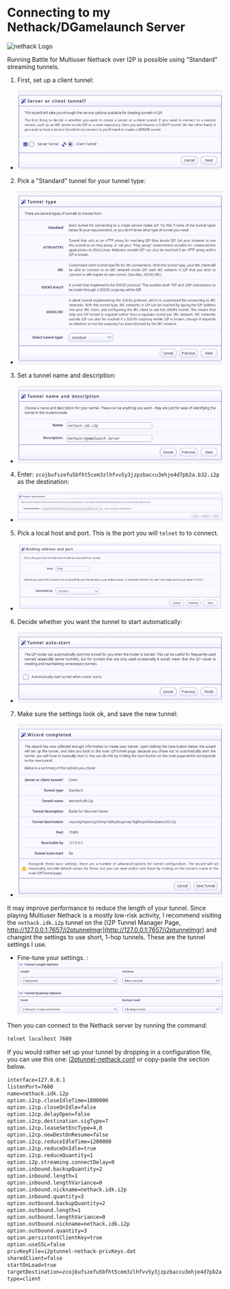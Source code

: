 Connecting to my Nethack/DGamelaunch Server
===========================================

![nethack Logo](nethack.png)

Running Battle for Multiuser Nethack over I2P is possible using "Standard"
streaming tunnels.

1. First, set up a client tunnel: 
 - ![Client Tunnel](tunnel-wizard-1.png)
2. Pick a "Standard" tunnel for your tunnel type:
 - ![Tunnel Type](tunnel-wizard-2.png)
3. Set a tunnel name and description:
 - ![Tunnel Name and Description](tunnel-wizard-3.png)
4. Enter: `zcojbufszefu5bfht5cem3zlhfvv5y3jzpzbaccu3ehje4d7pb2a.b32.i2p` as the destination:
 - ![Tunnel Destination](tunnel-wizard-4.png)
5. Pick a local host and port. This is the port you will `telnet` to to connect.
 - ![Local Host and Port](tunnel-wizard-5.png)
6. Decide whether you want the tunnel to start automatically:
 - ![Decide whether to autostart](tunnel-wizard-6.png)
7. Make sure the settings look ok, and save the new tunnel:
 - ![Review settings and finish](tunnel-wizard-7.png)

It may improve performance to reduce the length of your tunnel. Since playing
Multiuser Nethack is a mostly low-risk activity, I recommend visiting the
`nethack.idk.i2p` tunnel on the [I2P Tunnel Manager Page, http://127.0.0.1:7657/i2ptunnelmgr](http://127.0.0.1:7657/i2ptunnelmgr)
and changint the settings to use short, 1-hop tunnels. These are the tunnel
settings I use.

- Fine-tune your settings. : ![Fine-tune tunnel settings](tunnel-tune-1.png)

Then you can connect to the Nethack server by running the command:

```bash
telnet localhost 7680
```

If you would rather set up your tunnel by dropping in a configuration file,
you can use this one: [i2ptunnel-nethack.conf](i2ptunnel-nethack.conf) or
copy-paste the section below.

```properties
interface=127.0.0.1
listenPort=7680
name=nethack.idk.i2p
option.i2cp.closeIdleTime=1800000
option.i2cp.closeOnIdle=false
option.i2cp.delayOpen=false
option.i2cp.destination.sigType=7
option.i2cp.leaseSetEncType=4,0
option.i2cp.newDestOnResume=false
option.i2cp.reduceIdleTime=1200000
option.i2cp.reduceOnIdle=true
option.i2cp.reduceQuantity=1
option.i2p.streaming.connectDelay=0
option.inbound.backupQuantity=2
option.inbound.length=1
option.inbound.lengthVariance=0
option.inbound.nickname=nethack.idk.i2p
option.inbound.quantity=3
option.outbound.backupQuantity=2
option.outbound.length=1
option.outbound.lengthVariance=0
option.outbound.nickname=nethack.idk.i2p
option.outbound.quantity=3
option.persistentClientKey=true
option.useSSL=false
privKeyFile=i2ptunnel-nethack-privKeys.dat
sharedClient=false
startOnLoad=true
targetDestination=zcojbufszefu5bfht5cem3zlhfvv5y3jzpzbaccu3ehje4d7pb2a.b32.i2p
type=client
```
